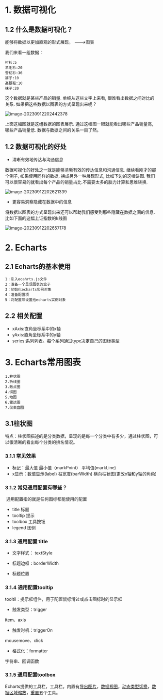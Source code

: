 # 1. 数据可视化

## 1.2 什么是数据可视化？

能够将数据以更加直观的形式展现。 --->图表

我们来看一组数据：

```
衬衫:5
羊毛衫:20
雪纺衫:36
裤子:10
高跟鞋:10
袜子:20
```

这个数据就是某些产品的销量. 单纯从这些文字上来看, 很难看出数据之间对比的关系. 如果把这些数据以图表的方式呈现出来呢 ?

![image-20230912202442378](C:\Users\yukiha\AppData\Roaming\Typora\typora-user-images\image-20230912202442378.png)

上面这幅图就是这组数据的图表展示. 通过这幅图一眼就能看出哪些产品销量高, 哪些产品销量低. 数据与数据之间的关系一目了然。

## 1.2 数据可视化的好处

- 清晰有效地传达与沟通信息

数据可视化的好处之一就是能够清晰有效的传达信息和沟通信息. 继续看刚才的那个例子, 如果使用同样的数据, 换成另外一种展现形式, 比如下边的这幅饼图. 我们可以很容易的就看出每个产品的销量占比.不需要太多的脑力计算和思维转换.

![image-20230912202621339](C:\Users\yukiha\AppData\Roaming\Typora\typora-user-images\image-20230912202621339.png)

- 更容易洞察隐藏在数据中的信息

将数据以图表的方式呈现出来还可以帮助我们感受到那些隐藏在数据之间的信息.比如下面的这幅上证指数的k线图

![image-20230912202657178](C:\Users\yukiha\AppData\Roaming\Typora\typora-user-images\image-20230912202657178.png)

# 2. Echarts

## 2.1 Echarts的基本使用

```
1：引入ecahrts.js文件
2：准备一个呈现图表的盒子
3：初始化echarts实例对象
4：准备配置项
5：将配置项设置给echarts实例对象
```

## 2.2 相关配置

- xAxis:直角坐标系中的x轴
- yAxis:直角坐标系中的y轴
- series:系列列表。每个系列通过type决定自己的图标类型

# 3. Echarts常用图表

```
1.柱状图
2.折线图
3.散点图
4.饼图
5.地图
6.雷达图
7.仪表盘图
```

## 3.1柱状图

特点：柱状图描述的是分类数据，呈现的是每一个分类中有多少，通过柱状图，可以很清晰的看出每个分类的排名情况。

### 3.1.1 常见效果

- 标记：最大值 最小值（markPoint） 平均值(markLine)
- x显示：数值显示(label) 柱宽度(barWidth) 横向柱状图(更改x轴和y轴的角色)

### 3.1.2 常见通用配置有哪些？

​	通用配置指的就是任何图标都能使用的配置

- title 标题
- tooltip 提示
- toolbox 工具按钮
- legend 图例

### 3.1.3 通用配置 title

- 文字样式： textStyle

- 标题边框：borderWidth
- 标题位置

### 3.1.4 通用配置tooltip

tooltil：提示框组件，用于配置鼠标滑过或点击图标时的显示框

- 触发类型：trigger

item、axis

- 触发时机：triggerOn

mousemove、click

- 格式化：formatter

字符串、回调函数

### 3.1.5 通用配置toolbox

Echarts提供的工具栏，工具栏。内置有[导出图片](https://echarts.apache.org/zh/option.html#toolbox.feature.saveAsImage)，[数据视图](https://echarts.apache.org/zh/option.html#toolbox.feature.dataView)，[动态类型切换](https://echarts.apache.org/zh/option.html#toolbox.feature.magicType)，[数据区域缩放](https://echarts.apache.org/zh/option.html#toolbox.feature.dataZoom)，[重置](https://echarts.apache.org/zh/option.html#toolbox.feature.reset)五个工具。

